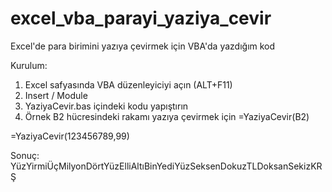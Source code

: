 # excel_vba_parayi_yaziya_cevir
Excel'de para birimini yazıya çevirmek için VBA'da yazdığım kod

Kurulum:
1. Excel safyasında VBA düzenleyiciyi açın (ALT+F11)
2. Insert / Module
3. YaziyaCevir.bas içindeki kodu yapıştırın
4. Örnek B2 hücresindeki rakamı yazıya çevirmek için =YaziyaCevir(B2)


=YaziyaCevir(123456789,99)

Sonuç:
YüzYirmiÜçMilyonDörtYüzElliAltıBinYediYüzSeksenDokuzTLDoksanSekizKRŞ
